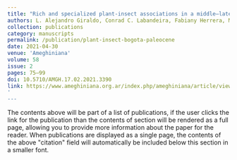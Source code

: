 ```yaml
---
title: "Rich and specialized plant-insect associations in a middle–late Paleocene (58–60 Ma) Neotropical rainforest (Bogotá Formation, Colombia)"
authors: L. Alejandro Giraldo, Conrad C. Labandeira, Fabiany Herrera, Mónica R. Carvalho
collection: publications
category: manuscripts
permalink: /publication/plant-insect-bogota-paleocene
date: 2021-04-30
venue: 'Ameghiniana'
volume: 58
issue: 2
pages: 75–99
doi: 10.5710/AMGH.17.02.2021.3390
link: https://www.ameghiniana.org.ar/index.php/ameghiniana/article/view/3390
'
---
```

The contents above will be part of a list of publications, if the user clicks the link for the publication than the contents of section will be rendered as a full page, allowing you to provide more information about the paper for the reader. When publications are displayed as a single page, the contents of the above "citation" field will automatically be included below this section in a smaller font.
